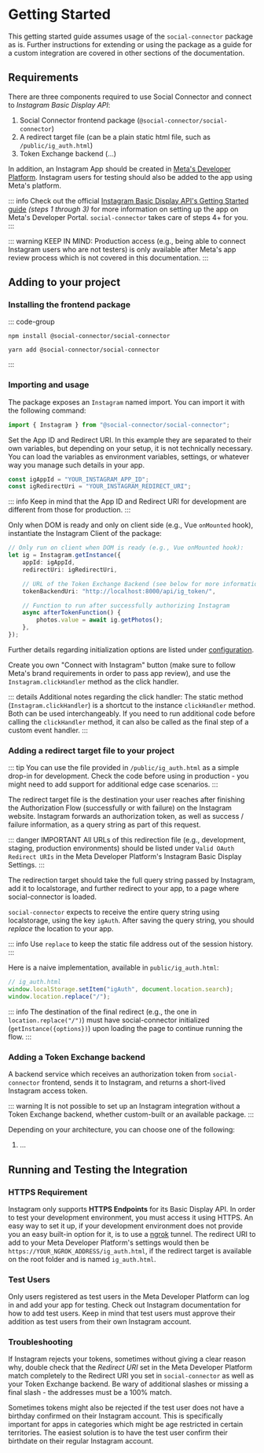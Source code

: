 # Getting Started

This getting started guide assumes usage of the `social-connector` package as is.
Further instructions for extending or using the package as a guide for a custom integration are covered in other
sections of the documentation.

## Requirements

There are three components required to use Social Connector and connect to _Instagram Basic Display API_:

1. Social Connector frontend package (`@social-connector/social-connector`)
2. A redirect target file (can be a plain static html file, such as `/public/ig_auth.html`)
3. Token Exchange backend (...)

In addition, an Instagram App should be created in [Meta's Developer Platform](https://developers.facebook.com).
Instagram users for testing should also be added to the app using Meta's platform.

::: info
Check out the official
[Instagram Basic Display API's Getting Started guide](https://developers.facebook.com/docs/instagram-basic-display-api/getting-started) _(steps 1 through 3)_
for more information on setting up the app on Meta's Developer Portal.
`social-connector` takes care of steps 4+ for you.
:::

::: warning KEEP IN MIND:
Production access (e.g., being able to connect Instagram users who are not testers)
is only available after Meta's app review process which is not covered in this documentation.
:::

## Adding to your project

### Installing the frontend package

::: code-group

```shell [npm]
npm install @social-connector/social-connector
```

```shell [yarn]
yarn add @social-connector/social-connector
```

:::

### Importing and usage

The package exposes an `Instagram` named import. You can import it with the following command:

```ts
import { Instagram } from "@social-connector/social-connector";
```

Set the App ID and Redirect URI. In this example they are separated to their own variables,
but depending on your setup, it is not technically necessary. You can load the variables as environment variables,
settings, or whatever way you manage such details in your app.

```ts
const igAppId = "YOUR_INSTAGRAM_APP_ID";
const igRedirectUri = "YOUR_INSTAGRAM_REDIRECT_URI";
```

::: info
Keep in mind that the App ID and Redirect URI for development are different from those for production.
:::

Only when DOM is ready and only on client side (e.g., Vue `onMounted` hook),
instantiate the Instagram Client of the package:

```ts
// Only run on client when DOM is ready (e.g., Vue onMounted hook):
let ig = Instagram.getInstance({
	appId: igAppId,
	redirectUri: igRedirectUri,

	// URL of the Token Exchange Backend (see below for more information)
	tokenBackendUri: "http://localhost:8000/api/ig_token/",

	// Function to run after successfully authorizing Instagram
	async afterTokenFunction() {
		photos.value = await ig.getPhotos();
	},
});
```

Further details regarding initialization options are listed under [configuration](/guide/configuration).

Create you own "Connect with Instagram" button (make sure to follow Meta's brand requirements
in order to pass app review), and use the `Instagram.clickHandler` method as the click handler.

::: details Additional notes regarding the click handler:
The static method (`Instagram.clickHandler`) is a shortcut to the instance `clickHandler` method.
Both can be used interchangeably.
If you need to run additional code before calling the `clickHandler` method, it can also be called as the final
step of a custom event handler.
:::

### Adding a redirect target file to your project

::: tip
You can use the file provided in `/public/ig_auth.html` as a simple drop-in for development.
Check the code before using in production - you might need to add support for additional edge case scenarios.
:::

The redirect target file is the destination your user reaches after finishing the Authorization Flow
(successfully or with failure) on the Instagram website.
Instagram forwards an authorization token, as well as success / failure information, as a query string
as part of this request.

::: danger IMPORTANT
All URLs of this redirection file (e.g., development, staging, production environments) should be listed under
`Valid OAuth Redirect URIs` in the Meta Developer Platform's Instagram Basic Display Settings.
:::

The redirection target should take the full query string passed by Instagram, add it to localstorage, and
further redirect to your app, to a page where social-connector is loaded.

`social-connector` expects to receive the entire query string using localstorage, using the key `igAuth`.
After saving the query string, you should _replace_ the location to your app.

::: info
Use `replace` to keep the static file address out of the session history.
:::

Here is a naive implementation, available in `public/ig_auth.html`:

```js
// ig_auth.html
window.localStorage.setItem("igAuth", document.location.search);
window.location.replace("/");
```

::: info
The destination of the final redirect (e.g., the one in `location.replace("/")`)
must have social-connector initialized (`getInstance({options})`) upon loading the page to continue running the flow.
:::

### Adding a Token Exchange backend

A backend service which receives an authorization token from `social-connector` frontend,
sends it to Instagram, and returns a short-lived Instagram access token.

::: warning
It is not possible to set up an Instagram integration without a Token Exchange backend, whether custom-built or an available package.
:::

Depending on your architecture, you can choose one of the following:

1. ...

## Running and Testing the Integration

### HTTPS Requirement

Instagram only supports **HTTPS Endpoints** for its Basic Display API. In order to test your development environment,
you must access it using HTTPS. An easy way to set it up, if your development environment does not provide you an easy
built-in option for it, is to use a [ngrok](https://ngrok.com) tunnel.
The redirect URI to add to your Meta Developer Platform's settings would then be
`https://YOUR_NGROK_ADDRESS/ig_auth.html`, if the redirect target is available on the root folder and is named
`ig_auth.html`.

### Test Users

Only users registered as test users in the Meta Developer Platform can log in and add your app for testing.
Check out Instagram documentation for how to add test users. Keep in mind that test users must approve their addition as
test users from their own Instagram account.

### Troubleshooting

If Instagram rejects your tokens, sometimes without giving a clear reason why, double check that the _Redirect URI_
set in the Meta Developer Platform match completely to the Redirect URI you set in `social-connector` as well as your
Token Exchange backend. Be wary of additional slashes or missing a final slash - the addresses must be a 100% match.

Sometimes tokens might also be rejected if the test user does not have a birthday confirmed on their Instagram
account. This is specifically important for apps in categories which might be age restricted in certain territories.
The easiest solution is to have the test user confirm their birthdate on their regular Instagram account.
